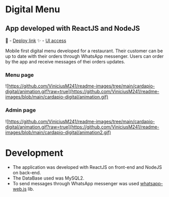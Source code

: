 # Digital Menu
## App developed with ReactJS and NodeJS

🚀 - [Deploy link](https://viniciusmelo.herokuapp.com/login)
✨ - [UI access](https://www.figma.com/file/1MBU9FCkpyeh0xMv9HukzE/SENAI-Perron-Tex-Mex?node-id=0%3A1)

Mobile first digital menu developed for a restaurant. Their customer can be up to date with their orders through WhatsApp messenger.
Users can order by the app and receive messages of thei orders updates.

### Menu page
![https://github.com/ViniciusM241/readme-images/tree/main/cardapio-digital/animation.gif?raw=true](https://github.com/ViniciusM241/readme-images/blob/main/cardapio-digital/animation.gif)
### Admin page
![https://github.com/ViniciusM241/readme-images/tree/main/cardapio-digital/animation.gif?raw=true](https://github.com/ViniciusM241/readme-images/blob/main/cardapio-digital/animation2.gif)

# Development
- The application was developed with ReactJS on front-end and NodeJS on back-end.
- The DataBase used was MySQL2.
- To send messages through WhatsApp messenger was used [whatsapp-web.js](https://wwebjs.dev/) lib.
